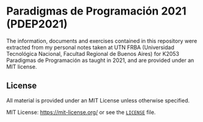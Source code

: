 # Paradigmas de Programación 2021 (PDEP2021)

The information, documents and exercises contained in this repository were extracted from my personal notes
taken at UTN FRBA (Universidad Tecnológica Nacional, Facultad Regional de Buenos Aires) for K2053
Paradigmas de Programación as taught in 2021, and are provided under an MIT license.

## License

All material is provided under an MIT License unless otherwise specified.

MIT License: <https://mit-license.org/> or see the [`LICENSE`](https://github.com/rnsavinelli/pdep/blob/master/LICENSE) file.
